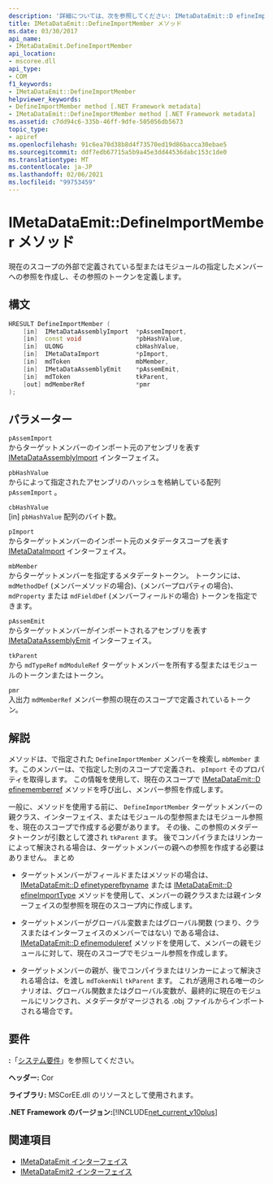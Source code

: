 ```yaml
---
description: '詳細については、次を参照してください: IMetaDataEmit::D efineImportMember メソッド'
title: IMetaDataEmit::DefineImportMember メソッド
ms.date: 03/30/2017
api_name:
- IMetaDataEmit.DefineImportMember
api_location:
- mscoree.dll
api_type:
- COM
f1_keywords:
- IMetaDataEmit::DefineImportMember
helpviewer_keywords:
- DefineImportMember method [.NET Framework metadata]
- IMetaDataEmit::DefineImportMember method [.NET Framework metadata]
ms.assetid: c7dd94c6-335b-46ff-9dfe-505056db5673
topic_type:
- apiref
ms.openlocfilehash: 91c6ea70d38b8d4f73570ed19d86bacca30ebae5
ms.sourcegitcommit: ddf7edb67715a5b9a45e3dd44536dabc153c1de0
ms.translationtype: MT
ms.contentlocale: ja-JP
ms.lasthandoff: 02/06/2021
ms.locfileid: "99753459"
---
```

# <a name="imetadataemitdefineimportmember-method"></a>IMetaDataEmit::DefineImportMember メソッド

現在のスコープの外部で定義されている型またはモジュールの指定したメンバーへの参照を作成し、その参照のトークンを定義します。  
  
## <a name="syntax"></a>構文  
  
```cpp  
HRESULT DefineImportMember (
    [in]  IMetaDataAssemblyImport  *pAssemImport,
    [in]  const void               *pbHashValue,
    [in]  ULONG                    cbHashValue,  
    [in]  IMetaDataImport          *pImport,
    [in]  mdToken                  mbMember,
    [in]  IMetaDataAssemblyEmit    *pAssemEmit,
    [in]  mdToken                  tkParent,
    [out] mdMemberRef              *pmr
);  
```  
  
## <a name="parameters"></a>パラメーター  

 `pAssemImport`  
 からターゲットメンバーのインポート元のアセンブリを表す [IMetaDataAssemblyImport](imetadataassemblyimport-interface.md) インターフェイス。  
  
 `pbHashValue`  
 からによって指定されたアセンブリのハッシュを格納している配列 `pAssemImport` 。  
  
 `cbHashValue`  
 [in] `pbHashValue` 配列のバイト数。  
  
 `pImport`  
 からターゲットメンバーのインポート元のメタデータスコープを表す [IMetaDataImport](imetadataimport-interface.md) インターフェイス。  
  
 `mbMember`  
 からターゲットメンバーを指定するメタデータトークン。 トークンには、 `mdMethodDef` (メンバーメソッドの場合)、(メンバープロパティの場合)、 `mdProperty` または `mdFieldDef` (メンバーフィールドの場合) トークンを指定できます。  
  
 `pAssemEmit`  
 からターゲットメンバーがインポートされるアセンブリを表す [IMetaDataAssemblyEmit](imetadataassemblyemit-interface.md) インターフェイス。  
  
 `tkParent`  
 から `mdTypeRef` `mdModuleRef` ターゲットメンバーを所有する型またはモジュールのトークンまたはトークン。  
  
 `pmr`  
 入出力 `mdMemberRef` メンバー参照の現在のスコープで定義されているトークン。  
  
## <a name="remarks"></a>解説  

 メソッドは、で指定された `DefineImportMember` メンバーを検索し `mbMember` ます。このメンバーは、で指定した別のスコープで定義され、 `pImport` そのプロパティを取得します。 この情報を使用して、現在のスコープで [IMetaDataEmit::D efinememberref](imetadataemit-definememberref-method.md) メソッドを呼び出し、メンバー参照を作成します。  
  
 一般に、メソッドを使用する前に、 `DefineImportMember` ターゲットメンバーの親クラス、インターフェイス、またはモジュールの型参照またはモジュール参照を、現在のスコープで作成する必要があります。 その後、この参照のメタデータトークンが引数として渡され `tkParent` ます。 後でコンパイラまたはリンカーによって解決される場合は、ターゲットメンバーの親への参照を作成する必要はありません。 まとめ  
  
- ターゲットメンバーがフィールドまたはメソッドの場合は、 [IMetaDataEmit::D efinetyperefbyname](imetadataemit-definetyperefbyname-method.md) または [IMetaDataEmit::D efineImportType](imetadataemit-defineimporttype-method.md) メソッドを使用して、メンバーの親クラスまたは親インターフェイスの型参照を現在のスコープ内に作成します。  
  
- ターゲットメンバーがグローバル変数またはグローバル関数 (つまり、クラスまたはインターフェイスのメンバーではない) である場合は、 [IMetaDataEmit::D efinemoduleref](imetadataemit-definemoduleref-method.md) メソッドを使用して、メンバーの親モジュールに対して、現在のスコープでモジュール参照を作成します。  
  
- ターゲットメンバーの親が、後でコンパイラまたはリンカーによって解決される場合は、を渡し `mdTokenNil` `tkParent` ます。 これが適用される唯一のシナリオは、グローバル関数またはグローバル変数が、最終的に現在のモジュールにリンクされ、メタデータがマージされる .obj ファイルからインポートされる場合です。  
  
## <a name="requirements"></a>要件  

 **:**「[システム要件](../../get-started/system-requirements.md)」を参照してください。  
  
 **ヘッダー:** Cor  
  
 **ライブラリ:** MSCorEE.dll のリソースとして使用されます。  
  
 **.NET Framework のバージョン:**[!INCLUDE[net_current_v10plus](../../../../includes/net-current-v10plus-md.md)]  
  
## <a name="see-also"></a>関連項目

- [IMetaDataEmit インターフェイス](imetadataemit-interface.md)
- [IMetaDataEmit2 インターフェイス](imetadataemit2-interface.md)

